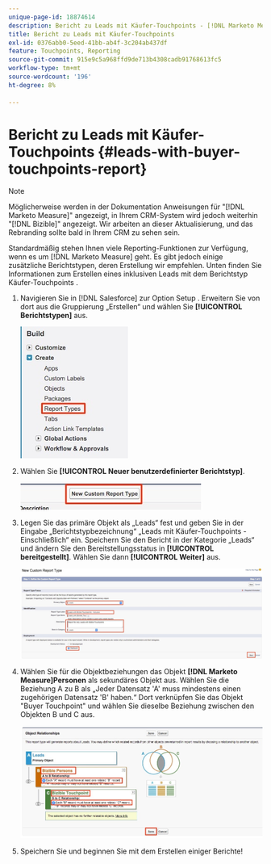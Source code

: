 ```yaml
---
unique-page-id: 18874614
description: Bericht zu Leads mit Käufer-Touchpoints - [!DNL Marketo Measure]
title: Bericht zu Leads mit Käufer-Touchpoints
exl-id: 0376abb0-5eed-41bb-ab4f-3c204ab437df
feature: Touchpoints, Reporting
source-git-commit: 915e9c5a968ffd9de713b4308cadb91768613fc5
workflow-type: tm+mt
source-wordcount: '196'
ht-degree: 8%

---
```


# Bericht zu Leads mit Käufer-Touchpoints {#leads-with-buyer-touchpoints-report}

>[!NOTE]
>
>Möglicherweise werden in der Dokumentation Anweisungen für &quot;[!DNL Marketo Measure]&quot; angezeigt, in Ihrem CRM-System wird jedoch weiterhin &quot;[!DNL Bizible]&quot; angezeigt. Wir arbeiten an dieser Aktualisierung, und das Rebranding sollte bald in Ihrem CRM zu sehen sein.

Standardmäßig stehen Ihnen viele Reporting-Funktionen zur Verfügung, wenn es um [!DNL Marketo Measure] geht. Es gibt jedoch einige zusätzliche Berichtstypen, deren Erstellung wir empfehlen. Unten finden Sie Informationen zum Erstellen eines inklusiven Leads mit dem Berichtstyp Käufer-Touchpoints .

1. Navigieren Sie in [!DNL Salesforce] zur Option Setup . Erweitern Sie von dort aus die Gruppierung „Erstellen“ und wählen Sie **[!UICONTROL Berichtstypen]** aus.

   ![](assets/1.jpg)

1. Wählen Sie **[!UICONTROL Neuer benutzerdefinierter Berichtstyp]**.

   ![](assets/2.jpg)

1. Legen Sie das primäre Objekt als „Leads“ fest und geben Sie in der Eingabe „Berichtstypbezeichnung“ „Leads mit Käufer-Touchpoints - Einschließlich“ ein. Speichern Sie den Bericht in der Kategorie „Leads“ und ändern Sie den Bereitstellungsstatus in **[!UICONTROL bereitgestellt]**. Wählen Sie dann **[!UICONTROL Weiter]** aus.

   ![](assets/3.jpg)

1. Wählen Sie für die Objektbeziehungen das Objekt **[!DNL Marketo Measure]Personen** als sekundäres Objekt aus. Wählen Sie die Beziehung A zu B als „Jeder Datensatz &#39;A&#39; muss mindestens einen zugehörigen Datensatz &#39;B&#39; haben.“ Dort verknüpfen Sie das Objekt &quot;Buyer Touchpoint&quot; und wählen Sie dieselbe Beziehung zwischen den Objekten B und C aus.

   ![](assets/4.jpg)

1. Speichern Sie und beginnen Sie mit dem Erstellen einiger Berichte!
